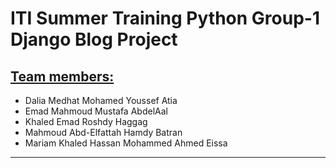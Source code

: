 <h1>ITI Summer Training Python Group-1 Django Blog Project</h1>

<h2><u>Team members:</u></h2>
<ul>
<li>Dalia Medhat Mohamed Youssef Atia</li>
<li>Emad Mahmoud Mustafa AbdelAal</li>
<li>Khaled Emad Roshdy Haggag</li>
<li>Mahmoud Abd-Elfattah Hamdy Batran</li>
<li>Mariam Khaled Hassan Mohammed Ahmed Eissa</li>
</ul>
<hr>